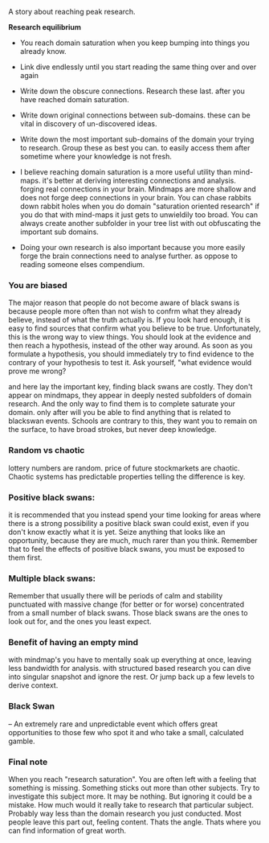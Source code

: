 A story about reaching peak research.<!--more-->

**Research equilibrium**

- You reach domain saturation when you keep bumping into things you already know.

- Link dive endlessly until you start reading the same thing over and over again

- Write down the obscure connections. Research these last. after you have reached domain saturation.

- Write down original connections between sub-domains. these can be vital in discovery of un-discovered ideas.

- Write down the most important sub-domains of the domain your trying to research. Group these as best you can. to easily access them after sometime where your knowledge is not fresh.

- I believe reaching domain saturation is a more useful utility than mind-maps. it's better at deriving interesting connections and analysis. forging real connections in your brain. Mindmaps are more shallow and does not forge deep connections in your brain. You can chase rabbits down rabbit holes when you do domain "saturation oriented research" if you do that with mind-maps it just gets to unwieldily too broad. You can always create another subfolder in your tree list with out obfuscating the important sub domains.

- Doing your own research is also important because you more easily forge the brain connections need to analyse  further. as oppose to reading someone elses compendium.

### You are biased
The major reason that people do not become aware of black swans is because people more often than not wish to confrm what they already believe, instead of what the truth actually is. If you look hard enough, it is easy to find sources that confirm what you believe to be true.
Unfortunately, this is the wrong way to view things. You should look at the evidence and then reach a hypothesis, instead of the other way around. As soon as you formulate a hypothesis, you should immediately try to find evidence to the contrary of your hypothesis to test it. Ask yourself, "what evidence would prove me wrong?

and here lay the important key, finding black swans are costly. They don't appear on mindmaps, they appear in deeply nested subfolders of domain research. And the only way to find them is to complete saturate your domain. only after will you be able to find anything that is related to blackswan events. Schools are contrary to this, they want you to remain on the surface, to have broad strokes, but never deep knowledge.

### Random vs chaotic
lottery numbers are random. price of future stockmarkets are chaotic. Chaotic systems has predictable properties telling the difference is key.

### Positive black swans:
it is recommended that you instead spend your time looking for areas where there is a strong possibility a positive black swan could exist, even if you don't know exactly what it is yet. Seize anything that looks like an opportunity, because they are much, much rarer than you think. Remember that to feel the effects of positive black swans, you must be exposed to them first.

### Multiple black swans:
Remember that usually there will be periods of calm and stability punctuated with massive change (for better or for worse) concentrated from a small number of black swans. Those black swans are the ones to look out for, and the ones you least expect.

### Benefit of having an empty mind
with mindmap's you have to mentally soak up everything at once, leaving less bandwidth for analysis. with structured based research you can dive into singular snapshot and ignore the rest. Or jump back up a few levels to derive context.

### Black Swan
 – An extremely rare and unpredictable event which offers great opportunities to those few who spot it and who take a small, calculated gamble.

### Final note
When you reach "research saturation". You are often left with a feeling that something is missing. Something sticks out more than other subjects. Try to investigate this subject more. It may be nothing. But ignoring it could be a mistake. How much would it really take to research that particular subject. Probably way less than the domain research you just conducted. Most people leave this part out, feeling content. Thats the angle. Thats where you can find information of great worth.
